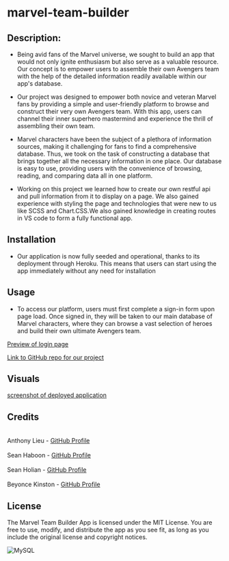 # marvel-team-builder

## Description: 

- Being avid fans of the Marvel universe, we sought to build an app that would not only ignite enthusiasm but also serve as a valuable resource. Our concept is to empower users to assemble their own Avengers team with the help of the detailed information readily available within our app's database.

- Our project was designed to empower both novice and veteran Marvel fans by providing a simple and user-friendly platform to browse and construct their very own Avengers team. With this app, users can channel their inner superhero mastermind and experience the thrill of assembling their own team.

- Marvel characters have been the subject of a plethora of information sources, making it challenging for fans to find a comprehensive database. Thus, we took on the task of constructing a database that brings together all the necessary information in one place. Our database is easy to use, providing users with the convenience of browsing, reading, and comparing data all in one platform.

- Working on this project we learned how to create our own restful api and pull information from it to display on a page. We also gained experience with styling the page and technologies that were new to us like SCSS and Chart.CSS.We also gained knowledge in creating routes in VS code to form a fully functional app.

## Installation 
- Our application is now fully seeded and operational, thanks to its deployment through Heroku. This means that users can start using the app immediately without any need for installation

## Usage
- To access our platform, users must first complete a sign-in form upon page load. Once signed in, they will be taken to our main database of Marvel characters, where they can browse a vast selection of heroes and build their own ultimate Avengers team.

[Preview of login page](assets/images/screenshot-login.png)

[Link to GitHub repo for our project](https://github.com/anthonylieu/marvel-team-builder)



## Visuals
[screenshot of deployed application](assets/images/screenshot.png)
   

## Credits
<br>Anthony Lieu - [GitHub Profile](https://github.com/anthonylieu)</br>
<br>Sean Haboon - [GitHub Profile](https://github.com/shaboon)</br>
<br>Sean Holian - [GitHub Profile](https://github.com/seannoway)</br>
<br>Beyonce Kinston - [GitHub Profile](https://github.com/BeyonceKinston)</br>

## License 
The Marvel Team Builder App is licensed under the MIT License. You are free to use, modify, and distribute the app as you see fit, as long as you include the original license and copyright notices.

![MySQL](https://img.shields.io/badge/mysql-%2300f.svg?style=for-the-badge&logo=mysql&logoColor=white)
